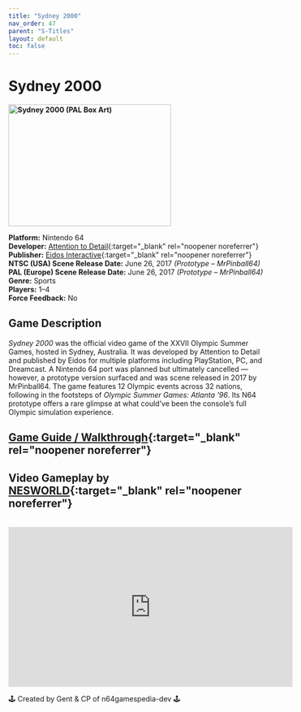 ```yaml
---
title: "Sydney 2000"
nav_order: 47
parent: "S-Titles"
layout: default
toc: false
---
```


# Sydney 2000

<b>
<img src="https://images.launchbox-app.com/ada84a2e-a30d-423c-8ae3-139c0f529d15.jpg" alt="Sydney 2000 (PAL Box Art)" width="320" height="240" />
</b>

**Platform:** Nintendo 64  
**Developer:** [Attention to Detail](https://en.wikipedia.org/wiki/Attention_to_Detail){:target="_blank" rel="noopener noreferrer"}  
**Publisher:** [Eidos Interactive](https://en.wikipedia.org/wiki/Square_Enix_Europe){:target="_blank" rel="noopener noreferrer"}  
**NTSC (USA) Scene Release Date:** June 26, 2017 *(Prototype – MrPinball64)*  
**PAL (Europe) Scene Release Date:** June 26, 2017 *(Prototype – MrPinball64)*  
**Genre:** Sports  
**Players:** 1–4  
**Force Feedback:** No  

## Game Description  
*Sydney 2000* was the official video game of the XXVII Olympic Summer Games, hosted in Sydney, Australia. It was developed by Attention to Detail and published by Eidos for multiple platforms including PlayStation, PC, and Dreamcast. A Nintendo 64 port was planned but ultimately cancelled — however, a prototype version surfaced and was scene released in 2017 by MrPinball64. The game features 12 Olympic events across 32 nations, following in the footsteps of *Olympic Summer Games: Atlanta '96*. Its N64 prototype offers a rare glimpse at what could’ve been the console’s full Olympic simulation experience.

## [Game Guide / Walkthrough](https://gamefaqs.gamespot.com/n64/917186-sydney-2000/faqs/9959){:target="_blank" rel="noopener noreferrer"}

## Video Gameplay by [NESWORLD](https://www.youtube.com/@64scener){:target="_blank" rel="noopener noreferrer"}  
<br />  
<iframe width="560" height="315" src="https://www.youtube.com/embed/igLNKQbCCYs" title="Sydney 2000 Gameplay – N64 Prototype" frameborder="0" allowfullscreen></iframe>

🕹️ Created by Gent & CP of n64gamespedia-dev 🕹️

<!-- Vault Format: n64gamespedia-dev -->
<!-- Protocol Source: _vault-specs/format-protocol.md -->
